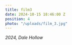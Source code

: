 ```yaml
---
title: film3
date: 2024-10-15 18:46:00 Z
position: 4
photo: "/uploads/film_3.jpg"
---
```


*2024, Dale Hollow* 